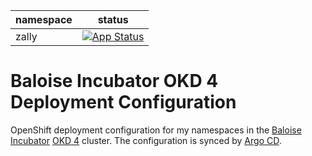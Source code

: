 |namespace|status
|-|-|
|zally|[![App Status](https://argocd.baloise.dev/api/badge?name=zally)](https://argocd.baloise.dev/applications/zally)|

# Baloise Incubator OKD 4 Deployment Configuration
OpenShift deployment configuration for my namespaces in the [Baloise Incubator](https://github.com/baloise-incubator) [OKD 4](https://www.okd.io/) cluster. The configuration is synced by [Argo CD](https://argoproj.github.io/projects/argo-cd).

